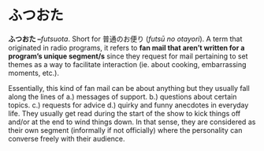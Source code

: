 # ふつおた

**ふつおた –**_futsuota_. Short for 普通のお便り (_futsū no otayori_). A term that originated in radio programs, it refers to **fan mail that aren’t written for a program’s unique segment/s** since they request for mail pertaining to set themes as a way to facilitate interaction (ie. about cooking, embarrassing moments, etc.).  
  
Essentially, this kind of fan mail can be about anything but they usually fall along the lines of a.) messages of support. b.) questions about certain topics. c.) requests for advice d.) quirky and funny anecdotes in everyday life. They usually get read during the start of the show to kick things off and/or at the end to wind things down. In that sense, they are considered as their own segment (informally if not officially) where the personality can converse freely with their audience.
